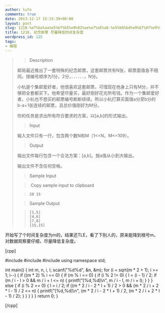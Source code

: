 ```yaml
---
author: lufo
comments: true
date: 2013-12-17 15:15:39+00:00
layout: post
slug: 1218-%e7%ba%aa%e5%bf%b5%e9%82%ae%e7%a5%a8-%e5%b0%bd%e9%87%8f%e9%99%8d%e4%bd%8e%e6%97%b6%e9%97%b4%e5%a4%8d%e6%9d%82%e5%ba%a6
title: 1218. 纪念邮票 尽量降低时间复杂度
wordpress_id: 125
tags:
- 编程
---
```


<blockquote>

> 
> Description
> 
> 

> 
> 

邮局最近推出了一套特殊的纪念邮票，这套邮票共有N张，邮票面值各不相同，按编号顺序为1分，2分，．．．．．．，N分。

小杭是个集邮爱好者，他很喜欢这套邮票，可惜现在他身上只有M分，并不够把全套都买下。他希望尽量买，最好刚好花光所有钱。作为一个集邮爱好者，小杭也不想买的邮票编号断断续续。所以小杭打算买面值a分至b分的b-a+1张连续的邮票，且总价值刚好为M分。

你的任务是求出所有符合要求的方案，以[a,b]的形式输出。


> 
> 

> 
> Input
> 
> 

> 
> 

输入文件只有一行，包含两个数N和M（1<=N，M<=109）。


> 
> 

> 
> Output
> 
> 

> 
> 

输出文件每行包含一个合法方案：[a,b]。按a值从小到大输出。

输出文件不含任何空格。


> 
> 

> 
> Sample Input
> 
> 

> 
>  Copy sample input to clipboard
> 
> 

> 
> 

>     
>     20 15
> 
> 

> 
> 

> 
> Sample Output
> 
> 

> 
> 

>     
>     [1,5]
>     [4,6]
>     [7,8]
>     [15,15]
> 
> 

> 
> </blockquote>


开始写了个时间复杂度为m的，结果还TLE，看了下别人的，原来能降到根号m，对数据观察要仔细，尽量降低复杂度。

[cpp]

#include <iostream>
#include <cstdio>
#include <cmath>
using namespace std;

int main() {
 int m, n, i, l;
 scanf("%d%d", &n, &m);
 for (i = sqrt(m * 2 + 1); i >= 1; i--) {
 if ((m * 2) % i == 0) {
 if (m % i == 0) {
 if (i % 2 != 0) {
 l = (i - 1) / 2;
 if (m / i - l > 0 && m / i + l <= n) {
 printf("[%d,%d]\n", m / i - l, m / i + l);
 }
 }
 } else {
 if (i % 2 == 0) {
 l = i / 2;
 if ((m * 2 / i - 2 * l + 1) / 2 > 0
 && (m * 2 / i + 2 * l - 1) / 2 <= n) {
 printf("[%d,%d]\n", (m * 2 / i - 2 * l + 1) / 2,
 (m * 2 / i + 2 * l - 1) / 2);
 }
 }
 }
 }
 }
 return 0;
}

[/cpp]
